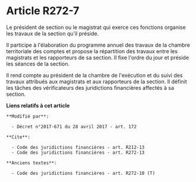 # Article R272-7

Le président de section ou le magistrat qui exerce ces fonctions organise les travaux de la section qu'il préside.

Il participe à l'élaboration du programme annuel des travaux de la chambre territoriale des comptes et propose la répartition
des travaux entre les magistrats et les rapporteurs de sa section. Il fixe l'ordre du jour et préside les séances de la
section.

Il rend compte au président de la chambre de l'exécution et du suivi des travaux attribués aux magistrats et aux rapporteurs
de la section. Il définit les tâches des vérificateurs des juridictions financières affectés à sa section.

**Liens relatifs à cet article**

	**Modifié par**:

	  - Décret n°2017-671 du 28 avril 2017 - art. 172

	**Cite**:

	  - Code des juridictions financières - art. R212-13
	  - Code des juridictions financières - art. R272-13

	**Anciens textes**:

	  - Code des juridictions financières - art. R272-10 (T)
